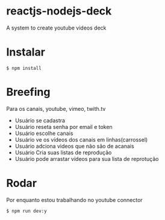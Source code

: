 # reactjs-nodejs-deck
A system to create youtube videos deck

# Instalar
``` 
$ npm install
``` 

# Breefing

Para os canais, youtube, vimeo, twith.tv

- Usuário se cadastra
- Usuário reseta senha por email e token
- Usuário escolhe canais
- Usuário ve os vídeos dos canais em linhas(carrossel)
- Usuário adciona videos que não são de acanais
- Usuário Cria suas listas de reprodução
- Usuário pode arrastar vídeos para sua lista de reprotução


# Rodar

Por enquanto estou trabalhando no youtube connector

```
$ npm run dev:y

```







